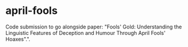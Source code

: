 # april-fools
Code submission to go alongside paper: "Fools' Gold: Understanding the Linguistic Features of Deception and Humour Through April Fools' Hoaxes".".
